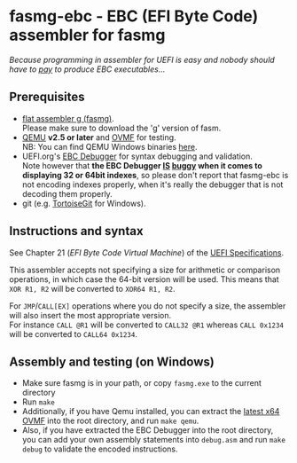fasmg-ebc - EBC (EFI Byte Code) assembler for fasmg
===================================================

_Because programming in assembler for UEFI is easy and nobody should have to
[pay](https://software.intel.com/en-us/articles/intel-c-compiler-for-efi-byte-code-purchase)
to produce EBC executables..._

## Prerequisites

* [flat assembler g (fasmg)](http://flatassembler.net/download.php).  
  Please make sure to download the 'g' version of fasm.
* [QEMU](http://www.qemu.org) __v2.5 or later__ and [OVMF](http://www.tianocore.org/ovmf/) for testing.  
  NB: You can find QEMU Windows binaries [here](https://qemu.weilnetz.de/w64/).
* UEFI.org's [EBC Debugger](http://www.uefi.org/node/550) for syntax debugging and validation.  
  Note however that __the EBC Debugger [IS](https://github.com/tianocore/edk/blob/master/Sample/Universal/Ebc/Dxe/EbcDebugger/EdbDisasmSupport.c#L191)
  [buggy](https://github.com/tianocore/edk/blob/master/Sample/Universal/Ebc/Dxe/EbcDebugger/EdbDisasmSupport.c#L228)
  when it comes to displaying 32 or 64bit indexes__, so please don't report that fasmg-ebc is not
  encoding indexes properly, when it's really the debugger that is not decoding them properly.
* git (e.g. [TortoiseGit](https://tortoisegit.org/) for Windows).

## Instructions and syntax

See Chapter 21 (_EFI Byte Code Virtual Machine_) of the [UEFI Specifications](http://www.uefi.org/sites/default/files/resources/UEFI%20Spec%202_6.pdf#page=1001).

This assembler accepts not specifying a size for arithmetic or comparison operations,
in which case the 64-bit version will be used. This means that `XOR R1, R2` will be converted to
`XOR64 R1, R2`.

For `JMP`/`CALL[EX]` operations where you do not specify a size, the assembler will also insert
the most appropriate version.  
For instance `CALL @R1` will be converted to `CALL32 @R1` whereas `CALL 0x1234` will be converted
to `CALL64 0x1234`.

## Assembly and testing (on Windows)

* Make sure fasmg is in your path, or copy `fasmg.exe` to the current directory
* Run `make`
* Additionally, if you have Qemu installed, you can extract the [latest x64 OVMF](http://www.tianocore.org/ovmf/)
  into the root directory, and run `make qemu`.
* Also, if you have extracted the EBC Debugger into the root directory, you can add your own assembly
  statements into `debug.asm` and run `make debug` to validate the encoded instructions.
